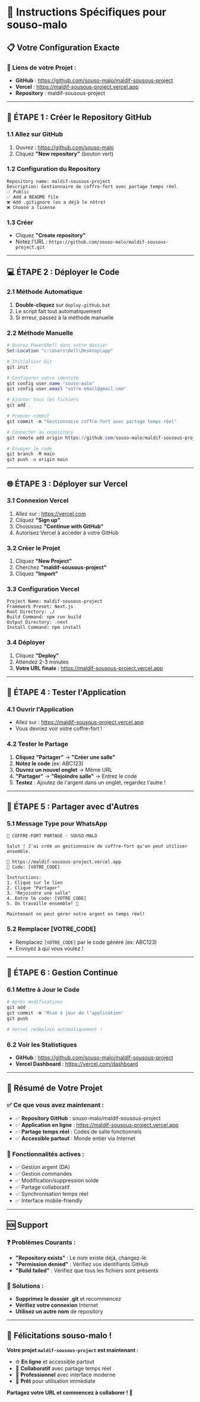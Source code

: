 # 🎯 Instructions Spécifiques pour souso-malo

## 📋 **Votre Configuration Exacte**

### 🔗 **Liens de votre Projet :**
- **GitHub** : https://github.com/souso-malo/maldif-sousous-project
- **Vercel** : https://maldif-sousous-project.vercel.app
- **Repository** : maldif-sousous-project

---

## 🚀 **ÉTAPE 1 : Créer le Repository GitHub**

### 1.1 **Allez sur GitHub**
1. Ouvrez : https://github.com/souso-malo
2. Cliquez **"New repository"** (bouton vert)

### 1.2 **Configuration du Repository**
```
Repository name: maldif-sousous-project
Description: Gestionnaire de coffre-fort avec partage temps réel
✅ Public
✅ Add a README file
❌ Add .gitignore (on a déjà le nôtre)
❌ Choose a license
```

### 1.3 **Créer**
- Cliquez **"Create repository"**
- Notez l'URL : `https://github.com/souso-malo/maldif-sousous-project.git`

---

## 💻 **ÉTAPE 2 : Déployer le Code**

### 2.1 **Méthode Automatique**
1. **Double-cliquez** sur `deploy-github.bat`
2. Le script fait tout automatiquement
3. Si erreur, passez à la méthode manuelle

### 2.2 **Méthode Manuelle**
```powershell
# Ouvrez PowerShell dans votre dossier
Set-Location "c:\Users\Dell\Desktop\app"

# Initialiser Git
git init

# Configurer votre identité
git config user.name "souso-malo"
git config user.email "votre-email@gmail.com"

# Ajouter tous les fichiers
git add .

# Premier commit
git commit -m "Gestionnaire coffre-fort avec partage temps réel"

# Connecter au repository
git remote add origin https://github.com/souso-malo/maldif-sousous-project.git

# Envoyer le code
git branch -M main
git push -u origin main
```

---

## 🌐 **ÉTAPE 3 : Déployer sur Vercel**

### 3.1 **Connexion Vercel**
1. Allez sur : https://vercel.com
2. Cliquez **"Sign up"**
3. Choisissez **"Continue with GitHub"**
4. Autorisez Vercel à accéder à votre GitHub

### 3.2 **Créer le Projet**
1. Cliquez **"New Project"**
2. Cherchez **"maldif-sousous-project"**
3. Cliquez **"Import"**

### 3.3 **Configuration Vercel**
```
Project Name: maldif-sousous-project
Framework Preset: Next.js
Root Directory: ./
Build Command: npm run build
Output Directory: .next
Install Command: npm install
```

### 3.4 **Déployer**
1. Cliquez **"Deploy"**
2. Attendez 2-3 minutes
3. **Votre URL finale :** https://maldif-sousous-project.vercel.app

---

## 🎉 **ÉTAPE 4 : Tester l'Application**

### 4.1 **Ouvrir l'Application**
- Allez sur : https://maldif-sousous-project.vercel.app
- Vous devriez voir votre coffre-fort !

### 4.2 **Tester le Partage**
1. **Cliquez "Partager"** → **"Créer une salle"**
2. **Notez le code** (ex: ABC123)
3. **Ouvrez un nouvel onglet** → Même URL
4. **"Partager"** → **"Rejoindre salle"** → Entrez le code
5. **Testez** : Ajoutez de l'argent dans un onglet, regardez l'autre !

---

## 📱 **ÉTAPE 5 : Partager avec d'Autres**

### 5.1 **Message Type pour WhatsApp**
```
🏦 COFFRE-FORT PARTAGÉ - SOUSO-MALO

Salut ! J'ai créé un gestionnaire de coffre-fort qu'on peut utiliser ensemble.

🔗 https://maldif-sousous-project.vercel.app
🔑 Code: [VOTRE_CODE]

Instructions:
1. Clique sur le lien
2. Clique "Partager" 
3. "Rejoindre une salle"
4. Entre le code: [VOTRE_CODE]
5. On travaille ensemble! 🎉

Maintenant on peut gérer notre argent en temps réel!
```

### 5.2 **Remplacer [VOTRE_CODE]**
- Remplacez `[VOTRE_CODE]` par le code généré (ex: ABC123)
- Envoyez à qui vous voulez !

---

## 🔧 **ÉTAPE 6 : Gestion Continue**

### 6.1 **Mettre à Jour le Code**
```powershell
# Après modifications
git add .
git commit -m "Mise à jour de l'application"
git push

# Vercel redéploie automatiquement !
```

### 6.2 **Voir les Statistiques**
- **GitHub** : https://github.com/souso-malo/maldif-sousous-project
- **Vercel Dashboard** : https://vercel.com/dashboard

---

## 🎯 **Résumé de Votre Projet**

### ✅ **Ce que vous avez maintenant :**
- ✅ **Repository GitHub** : souso-malo/maldif-sousous-project
- ✅ **Application en ligne** : https://maldif-sousous-project.vercel.app
- ✅ **Partage temps réel** : Codes de salle fonctionnels
- ✅ **Accessible partout** : Monde entier via Internet

### 🌟 **Fonctionnalités actives :**
- ✅ Gestion argent (DA)
- ✅ Gestion commandes
- ✅ Modification/suppression solde
- ✅ Partage collaboratif
- ✅ Synchronisation temps réel
- ✅ Interface mobile-friendly

---

## 🆘 **Support**

### ❓ **Problèmes Courants :**
- **"Repository exists"** : Le nom existe déjà, changez-le
- **"Permission denied"** : Vérifiez vos identifiants GitHub
- **"Build failed"** : Vérifiez que tous les fichiers sont présents

### 🔧 **Solutions :**
- **Supprimez le dossier .git** et recommencez
- **Vérifiez votre connexion** Internet
- **Utilisez un autre nom** de repository

---

## 🎉 **Félicitations souso-malo !**

**Votre projet `maldif-sousous-project` est maintenant :**
- 🌐 **En ligne** et accessible partout
- 🤝 **Collaboratif** avec partage temps réel
- 📱 **Professionnel** avec interface moderne
- 🚀 **Prêt** pour utilisation immédiate

**Partagez votre URL et commencez à collaborer ! 🎯**